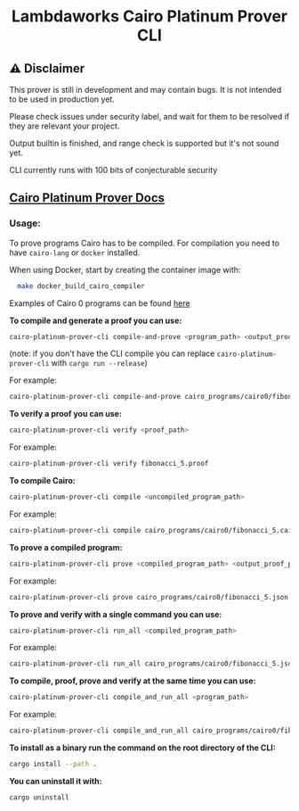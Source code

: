 <div align="center">

# Lambdaworks Cairo Platinum Prover CLI

</div>

## ⚠️ Disclaimer

This prover is still in development and may contain bugs. It is not intended to be used in production yet.

Please check issues under security label, and wait for them to be resolved if they are relevant your project.

Output builtin is finished, and range check is supported but it's not sound yet.

CLI currently runs with 100 bits of conjecturable security

## [Cairo Platinum Prover Docs](<[lambdaclass.github.io/lambdaworks/](https://github.com/lambdaclass/lambdaworks/blob/main/provers/cairo/README.md)>)

### Usage:

To prove programs Cairo has to be compiled. For compilation you need to have `cairo-lang` or `docker` installed.

When using Docker, start by creating the container image with:

```bash
  make docker_build_cairo_compiler
```

Examples of Cairo 0 programs can be found [here](https://github.com/lambdaclass/lambdaworks/tree/main/provers/cairo/cairo_programs/cairo0)


**To compile and generate a proof you can use:**

```bash
cairo-platinum-prover-cli compile-and-prove <program_path> <output_proof_path>
```

(note: if you don't have the CLI compile you can replace `cairo-platinum-prover-cli` with `cargo run --release`)

For example:

```bash
cairo-platinum-prover-cli compile-and-prove cairo_programs/cairo0/fibonacci_5.cairo cairo_programs/cairo0/fibonacci_5.proof
```


**To verify a proof you can use:**

```bash
cairo-platinum-prover-cli verify <proof_path>
```

For example:

```bash
cairo-platinum-prover-cli verify fibonacci_5.proof
```

**To compile Cairo:**

```bash
cairo-platinum-prover-cli compile <uncompiled_program_path> 
```

For example:

```bash
cairo-platinum-prover-cli compile cairo_programs/cairo0/fibonacci_5.cairo
```

**To prove a compiled program:**

```bash
cairo-platinum-prover-cli prove <compiled_program_path> <output_proof_path>
```

For example:

```bash
cairo-platinum-prover-cli prove cairo_programs/cairo0/fibonacci_5.json program_proof.proof
```



**To prove and verify with a single command you can use:**

```bash
cairo-platinum-prover-cli run_all <compiled_program_path>
```

For example:

```bash
cairo-platinum-prover-cli run_all cairo_programs/cairo0/fibonacci_5.json
```



**To compile, proof, prove and verify at the same time you can use:**

```bash
cairo-platinum-prover-cli compile_and_run_all <program_path>
```

For example:

```bash
cairo-platinum-prover-cli compile_and_run_all cairo_programs/cairo0/fibonacci_5.cairo
```

**To install as a binary run the command on the root directory of the CLI:**
```bash
cargo install --path .
```
**You can uninstall it with:**
```bash
cargo uninstall
```